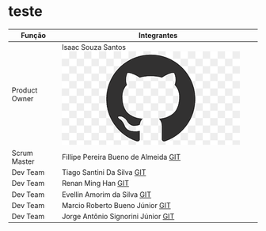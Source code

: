 # teste

| Função         | Integrantes           |
| ---------------|-----------------------|
| Product Owner  | Isaac Souza Santos <a href="https://github.com/IsaacSs32" target="_blank"><img src="img/Git_logo.png"></a>        |
| Scrum Master    | Fillipe Pereira Bueno de Almeida <a href="https://github.com/FPbueno" target="_blank">GIT</a>            |
| Dev Team | Tiago Santini Da Silva <a href="https://github.com/TiagoSan23" target="_blank">GIT</a>        |
| Dev Team | Renan Ming Han <a href="https://github.com/MingRenan" target="_blank">GIT</a>        |
| Dev Team     | Evellin Amorim da Silva <a href="https://github.com/evellin-amorim" target="_blank">GIT</a>        |
| Dev Team | Marcio Roberto Bueno Júnior <a href="https://github.com/Marcio Roberto Bueno Junior" target="_blank">GIT</a>          |
| Dev Team   | Jorge Antônio Signorini Júnior <a href="https://github.com/JorgeJuniorSignorini" target="_blank">GIT</a>        | 
